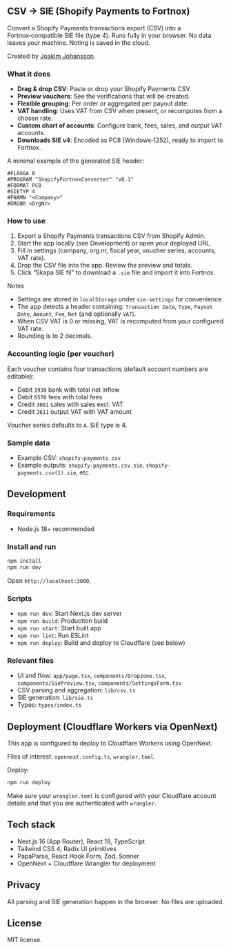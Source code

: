 ## CSV → SIE (Shopify Payments to Fortnox)

Convert a Shopify Payments transactions export (CSV) into a Fortnox‑compatible SIE file (type 4). Runs fully in your browser. No data leaves your machine. Noting is saved in the cloud.

Created by [Joakim Johansson](https://joakimjohansson.se).

### What it does

- **Drag & drop CSV**: Paste or drop your Shopify Payments CSV.
- **Preview vouchers**: See the verifications that will be created.
- **Flexible grouping**: Per order or aggregated per payout date.
- **VAT handling**: Uses VAT from CSV when present, or recomputes from a chosen rate.
- **Custom chart of accounts**: Configure bank, fees, sales, and output VAT accounts.
- **Downloads SIE v4**: Encoded as PC8 (Windows‑1252), ready to import to Fortnox.

A minimal example of the generated SIE header:

```text
#FLAGGA 0
#PROGRAM "ShopifyFortnoxConverter" "v0.1"
#FORMAT PC8
#SIETYP 4
#FNAMN "<Company>"
#ORGNR <OrgNr>
```

### How to use

1. Export a Shopify Payments transactions CSV from Shopify Admin.
2. Start the app locally (see Development) or open your deployed URL.
3. Fill in settings (company, org.nr, fiscal year, voucher series, accounts, VAT rate).
4. Drop the CSV file into the app. Review the preview and totals.
5. Click “Skapa SIE fil” to download a `.sie` file and import it into Fortnox.

Notes

- Settings are stored in `localStorage` under `sie-settings` for convenience.
- The app detects a header containing: `Transaction Date`, `Type`, `Payout Date`, `Amount`, `Fee`, `Net` (and optionally `VAT`).
- When CSV VAT is 0 or missing, VAT is recomputed from your configured VAT rate.
- Rounding is to 2 decimals.

### Accounting logic (per voucher)

Each voucher contains four transactions (default account numbers are editable):

- Debit `1930` bank with total net inflow
- Debit `6570` fees with total fees
- Credit `3001` sales with sales excl. VAT
- Credit `2611` output VAT with VAT amount

Voucher series defaults to `A`. SIE type is 4.

### Sample data

- Example CSV: `shopify-payments.csv`
- Example outputs: `shopify-payments.csv.sie`, `shopify-payments.csv(1).sie`, etc.

## Development

### Requirements

- Node.js 18+ recommended

### Install and run

```bash
npm install
npm run dev
```

Open `http://localhost:3000`.

### Scripts

- `npm run dev`: Start Next.js dev server
- `npm run build`: Production build
- `npm run start`: Start built app
- `npm run lint`: Run ESLint
- `npm run deploy`: Build and deploy to Cloudflare (see below)

### Relevant files

- UI and flow: `app/page.tsx`, `components/Dropzone.tsx`, `components/SiePreview.tsx`, `components/SettingsForm.tsx`
- CSV parsing and aggregation: `lib/csv.ts`
- SIE generation: `lib/sie.ts`
- Types: `types/index.ts`

## Deployment (Cloudflare Workers via OpenNext)

This app is configured to deploy to Cloudflare Workers using OpenNext.

Files of interest: `opennext.config.ts`, `wrangler.toml`.

Deploy:

```bash
npm run deploy
```

Make sure your `wrangler.toml` is configured with your Cloudflare account details and that you are authenticated with `wrangler`.

## Tech stack

- Next.js 16 (App Router), React 19, TypeScript
- Tailwind CSS 4, Radix UI primitives
- PapaParse, React Hook Form, Zod, Sonner
- OpenNext + Cloudflare Wrangler for deployment

## Privacy

All parsing and SIE generation happen in the browser. No files are uploaded.

## License

MIT license.
